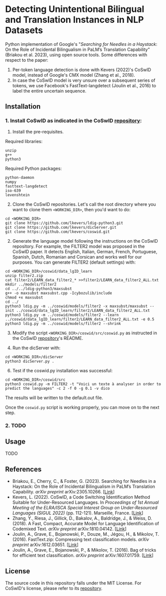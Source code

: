 # Detecting Unintentional Bilingual and Translation Instances in NLP Datasets
Python implementation of Google's "*Searching for Needles in a Haystack*: On the Role of Incidental Bilingualism in PaLM’s Translation Capability" (Briakou et al. 2023),
using open source tools. Some differences with respect to the paper:
1. Per-token language detection is done with Kevers (2022)'s CoSwID model, instead of Google's CMX model (Zhang et al., 2018).
2. In case the CoSwID model is very unsure over a subsequent series of tokens, we use Facebook's FastText-langdetect (Joulin et al., 2016) to label the entire uncertain sequence.

## Installation
### 1. Install CoSwID as indicated in the CoSwID [repository](https://github.com/lkevers/coswid):
1. Install the pre-requisites.
   
Required libraries:
```
unzip
g++
python3
```
Required Python packages:
```
python-daemon
numpy
fasttext-langdetect
iso-639
levenshtein
```
2. Clone the CoSwID repositories. Let's call the root directory where you want to clone them `<WORKING_DIR>`, then you'd want to do:
```
cd <WORKING_DIR>
git clone https://github.com/lkevers/ldig-python3.git
git clone https://github.com/lkevers/dicServer.git
git clone https://github.com/lkevers/coswid.git
```
2. Generate the language model following the instructions on the CoSwID repository. For example, the FILTER2 model was proposed in the CoSwID paper. It detects English, Italian, German, French, Portuguese, Spanish, Dutch, Romanian and Corsican and works well for our purposes. You can generate FILTER2 (default settings) with: 
```
cd <WORKING_DIR>/coswid/data_lgID_learn
unzip filter2.zip
cat filter2/LEARN_data_filter2_* >>filter2/LEARN_data_filter2_ALL.txt
mkdir ../models/filter2
cd ../../ldig-python3/maxsubst
g++ -o maxsubst maxsubst.cpp -Icybozulib/include
chmod +x maxsubst
cd ../
python3 ldig.py -m ../coswid/models/filter2 -x maxsubst/maxsubst --init ../coswid/data_lgID_learn/filter2/LEARN_data_filter2_ALL.txt
python3 ldig.py -m ../coswid/models/filter2 --learn ../coswid/data_lgID_learn/filter2/LEARN_data_filter2_ALL.txt -e 0.5
python3 ldig.py -m ../coswid/models/filter2 --shrink
```

3. Modify the script `<WORKING_DIR>/coswid/src/coswid.py` as instructed in the CoSwID [repository](https://github.com/lkevers/coswid)'s README. 

4. Run the dicServer with:
```
cd <WORKING_DIR>/dicServer
python3 dicServer.py .
```

6. Test if the coswid.py installation was successful:
```
cd <WORKING_DIR>/coswid/src
python3 coswid.py -m FILTER2 -t "Voici un texte à analyser in order to predict the languages" -c 2 -f 0 -g 0.1 -v dico
```
The results will be written to the default.out file.

Once the `coswid.py` script is working properly, you can move on to the next step.

### 2. TODO

## Usage
TODO

## References
- Briakou, E., Cherry, C., & Foster, G. (2023). Searching for Needles in a Haystack: On the Role of Incidental Bilingualism in PaLM’s Translation Capability. *arXiv preprint* arXiv:2305.10266. [[Link](http://arxiv.org/abs/2305.10266)]
- Kevers, L. (2022). CoSwID, a Code Switching Identification Method Suitable for Under-Resourced Languages. In *Proceedings of 1st Annual Meeting of the ELRA/ISCA Special Interest Group on Under-Resourced Languages (SIGUL 2022)* (pp. 112-121). Marseille, France. [[Link](http://www.lrec-conf.org/proceedings/lrec2022/workshops/SIGUL/pdf/2022.sigul-1.15.pdf)]
- Zhang, Y., Riesa, J., Gillick, D., Bakalov, A., Baldridge, J., & Weiss, D. (2018). A Fast, Compact, Accurate Model for Language Identification of Codemixed Text. *arXiv preprint* arXiv:1810.04142. [[Link](http://arxiv.org/abs/1810.04142)]
- Joulin, A., Grave, E., Bojanowski, P., Douze, M., Jégou, H., & Mikolov, T. (2016). FastText.zip: Compressing text classification models. *arXiv preprint* arXiv:1612.03651. [[Link](https://arxiv.org/abs/1612.03651)]
- Joulin, A., Grave, E., Bojanowski, P., & Mikolov, T. (2016). Bag of tricks for efficient text classification. *arXiv preprint* arXiv:1607.01759. [[Link](https://arxiv.org/abs/1607.01759)]

## License
The source code in this repository falls under the MIT License. For CoSwID's license, please refer to its [repository](https://github.com/lkevers/coswid).
